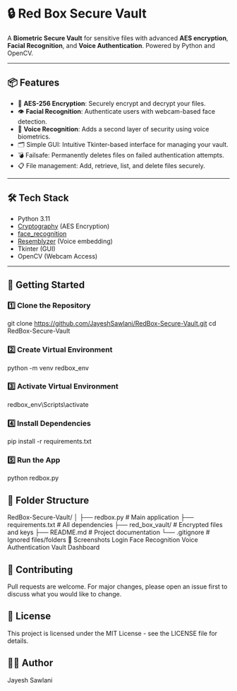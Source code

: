 # 🔒 Red Box Secure Vault

A **Biometric Secure Vault** for sensitive files with advanced **AES encryption**, **Facial Recognition**, and **Voice Authentication**. Powered by Python and OpenCV.  

---

## 📦 Features

- 🔐 **AES-256 Encryption**: Securely encrypt and decrypt your files.
- 👁️ **Facial Recognition**: Authenticate users with webcam-based face detection.
- 🎤 **Voice Recognition**: Adds a second layer of security using voice biometrics.
- 🗂️ Simple GUI: Intuitive Tkinter-based interface for managing your vault.
- 💣 Failsafe: Permanently deletes files on failed authentication attempts.
- 📋 File management: Add, retrieve, list, and delete files securely.

---

## 🛠️ Tech Stack

- Python 3.11
- [Cryptography](https://cryptography.io/) (AES Encryption)
- [face_recognition](https://github.com/ageitgey/face_recognition)
- [Resemblyzer](https://github.com/resemble-ai/Resemblyzer) (Voice embedding)
- Tkinter (GUI)
- OpenCV (Webcam Access)

---

## 🚀 Getting Started

### 1️⃣ Clone the Repository
git clone https://github.com/JayeshSawlani/RedBox-Secure-Vault.git
cd RedBox-Secure-Vault

### 2️⃣ Create Virtual Environment
python -m venv redbox_env

### 3️⃣ Activate Virtual Environment
redbox_env\Scripts\activate

### 4️⃣ Install Dependencies
pip install -r requirements.txt

### 5️⃣ Run the App
python redbox.py

## 📂 Folder Structure
RedBox-Secure-Vault/
│
├── redbox.py              # Main application
├── requirements.txt       # All dependencies
├── red_box_vault/         # Encrypted files and keys
├── README.md              # Project documentation
└── .gitignore             # Ignored files/folders
📸 Screenshots
Login Face Recognition	Voice Authentication	Vault Dashboard

## 🤝 Contributing
Pull requests are welcome. For major changes, please open an issue first to discuss what you would like to change.

## 📜 License
This project is licensed under the MIT License - see the LICENSE file for details.

## 👨‍💻 Author
Jayesh Sawlani
